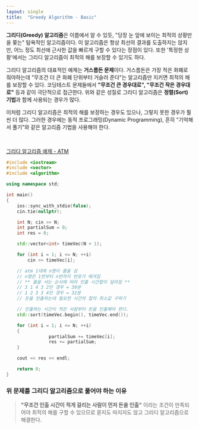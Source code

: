 ```yaml
---
layout: single
title:  "Greedy Algorithm - Basic"
---
```


**그리디(Greedy) 알고리즘**은 이름에서 알 수 있듯, "당장 눈 앞에 보이는 최적의 상황만을 쫒는" 탐욕적인 알고리즘이다.
이 알고리즘은 항상 최선의 결과를 도출하지는 않지만, 어느 정도 최선에 근사한 값을 빠르게 구할 수 있다는 장점이 있다.
또한 '특정한 상황'에서는 그리디 알고리즘이 최적의 해를 보장할 수 있기도 하다.

그리디 알고리즘의 대표적인 예제는 **거스름돈 문제**이다. 거스름돈은 가장 적은 화폐로 줘야하는데 "무조건 더 큰 화폐 단위부터 거슬러 준다"는
알고리즘만 지키면 최적의 해를 보장할 수 있다. 코딩테스트 문제들에서 **"무조건 큰 경우대로", "무조건 작은 경우대로"** 등과 같이 극단적으로 접근한다.
위와 같은 성질로 그리디 알고리즘은 **정렬(Sort) 기법**과 함께 사용되는 경우가 많다.

이처럼 그리디 알고리즘은 최적의 해를 보장하는 경우도 있으나, 그렇지 못한 경우가 훨씬 더 많다. 그러한 경우에는 동적 프로그래밍(Dynamic Programming), 흔히 "기억해서 풀기"와
같은 알고리즘 기법을 사용해야 한다.

<br>

[그리디 알고리즘 예제 - ATM](https://www.acmicpc.net/problem/11399)

```c++
#include <iostream>
#include <vector>
#include <algorithm>

using namespace std;

int main()
{
	ios::sync_with_stdio(false);
	cin.tie(nullptr);

	int N; cin >> N;
	int partialSum = 0;
	int res = 0;

	std::vector<int> timeVec(N + 1);

	for (int i = 1; i <= N; ++i)
		cin >> timeVec[i];

	// atm 1대에 n명이 줄을 섬
	// n명은 1번부터 n번까지 번호가 매겨짐
	// ** 줄을 서는 순서에 따라 인출 시간합이 달라짐 **
	// 3 1 4 3 2인 경우 = 39분
	// 1 2 3 3 4인 경우 = 32분
	// 돈을 인출하는데 필요한 시간의 합의 최소값 구하기

	// 인출하는 시간이 적은 사람부터 돈을 인출해야 한다.
	std::sort(timeVec.begin(), timeVec.end());

	for (int i = 1; i <= N; ++i)
	{
                partialSum += timeVec[i];
                res += partialSum;
	}

	cout << res << endl;

	return 0;
}
```

### 위 문제를 그리디 알고리즘으로 풀어야 하는 이유
> **"무조건 인출 시간이 적게 걸리는 사람이 먼저 돈을 인출"** 이라는 조건이 만족되어야
> 최적의 해를 구할 수 있으므로 묻지도 따지지도 않고 그리디 알고리즘으로 해결한다.


